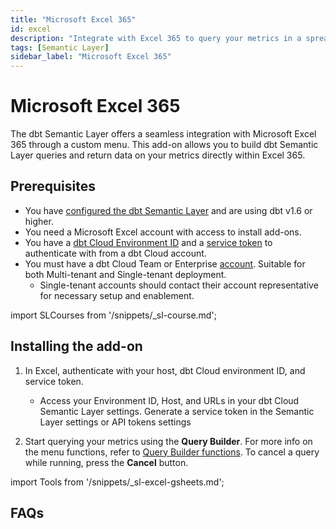 ```yaml
---
title: "Microsoft Excel 365"
id: excel
description: "Integrate with Excel 365 to query your metrics in a spreadsheet."
tags: [Semantic Layer]
sidebar_label: "Microsoft Excel 365"
---
```


# Microsoft Excel 365 <Lifecycle status='preview'/>

The dbt Semantic Layer offers a seamless integration with Microsoft Excel 365 through a custom menu. This add-on allows you to build dbt Semantic Layer queries and return data on your metrics directly within Excel 365.

## Prerequisites

- You have [configured the dbt Semantic Layer](/docs/use-dbt-semantic-layer/setup-sl) and are using dbt v1.6 or higher.
- You need a Microsoft Excel account with access to install add-ons.
- You have a [dbt Cloud Environment ID](/docs/use-dbt-semantic-layer/setup-sl#set-up-dbt-semantic-layer) and a [service token](/docs/dbt-cloud-apis/service-tokens) to authenticate with from a dbt Cloud account.
- You must have a dbt Cloud Team or Enterprise [account](https://www.getdbt.com/pricing). Suitable for both Multi-tenant and Single-tenant deployment.
  - Single-tenant accounts should contact their account representative for necessary setup and enablement.

import SLCourses from '/snippets/_sl-course.md';

<SLCourses/>

## Installing the add-on

1. In Excel, authenticate with your host, dbt Cloud environment ID, and service token.
   - Access your Environment ID, Host, and URLs in your dbt Cloud Semantic Layer settings. Generate a service token in the Semantic Layer settings or API tokens settings
   <Lightbox src="/img/docs/dbt-cloud/semantic-layer/sl-and-gsheets.jpg" width="70%" title="Access your Environment ID, Host, and URLs in your dbt Cloud Semantic Layer settings. Generate a service token in the Semantic Layer settings or API tokens settings" />

2. Start querying your metrics using the **Query Builder**. For more info on the menu functions, refer to [Query Builder functions](#query-builder-functions). To cancel a query while running, press the **Cancel** button.

import Tools from '/snippets/_sl-excel-gsheets.md';

<Tools 
type="Excel 365"
bullet_1="There's no timeout limit."
bullet_2="If you're using this extension, make sure you're signed into 365 with the same Excel profile you used to set up the Add-In. Log in with one profile at a time as using multiple  profiles at once might cause issues."
queryBuilder="/img/docs/dbt-cloud/semantic-layer/sl-and-gsheets.jpg"
/>

## FAQs
<FAQ path="Troubleshooting/sl-alpn-error" />
